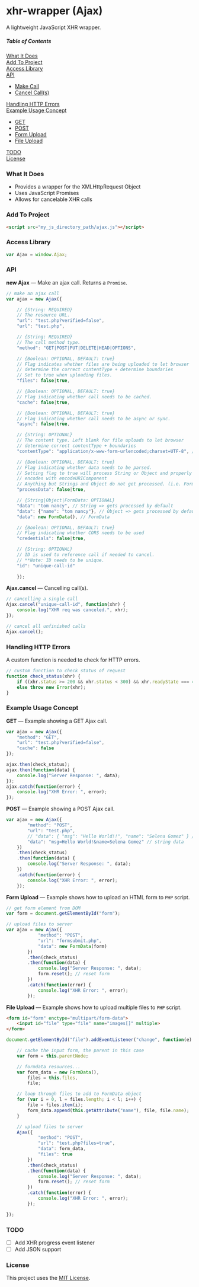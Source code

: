 # xhr-wrapper (Ajax)

A lightweight JavaScript XHR wrapper.

##### Table of Contents

[What It Does](#what-it-does)  
[Add To Project](#add-to-project)  
[Access Library](#access-library)  
[API](#api)  
* [Make Call](#api-make-call)  
* [Cancel Call(s)](#api-cancel-calls)  

[Handling HTTP Errors](#handling-http-errors)  
[Example Usage Concept](#example-usage-concept)  
* [GET](#example-get)  
* [POST](#example-post)  
* [Form Upload](#example-form-upload)  
* [File Upload](#example-file-upload)  

[TODO](#todo)  
[License](#license)  

<a name="what-it-does"></a>
### What It Does

* Provides a wrapper for the XMLHttpRequest Object
* Uses JavaScript Promises
* Allows for cancelable XHR calls

<a name="add-to-project"></a>
### Add To Project

```html
<script src="my_js_directory_path/ajax.js"></script>
```

<a name="access-library"></a>
### Access Library

```js
var Ajax = window.Ajax;
```

<a name="api"></a>
### API

<a name="api-make-call"></a>
**new Ajax** &mdash; Make an ajax call. Returns a `Promise`.

```js
// make an ajax call
var ajax = new Ajax({

    // {String: REQUIRED} 
    // The resource URL.
    "url": "test.php?verified=false", 
    "url": "test.php",

    // {String: REQUIRED} 
    // The call method type.
    "method": "GET|POST|PUT|DELETE|HEAD|OPTIONS",

    // {Boolean: OPTIONAL, DEFAULT: true}
    // Flag indicates whether files are being uploaded to let browser 
    // determine the correct contentType + determine boundaries
    // Set to true when uploading files.
    "files": false|true,

    // {Boolean: OPTIONAL, DEFAULT: true}
    // Flag indicating whether call needs to be cached.
    "cache": false|true,

    // {Boolean: OPTIONAL, DEFAULT: true}
    // Flag indicating whether call needs to be async or sync.
    "async": false|true,

    // {String: OPTIONAL} 
    // The content type. Left blank for file uploads to let browser 
    // determine correct contentType + boundaries
    "contentType": "application/x-www-form-urlencoded;charset=UTF-8", // default

    // {Boolean: OPTIONAL, DEFAULT: true} 
    // Flag indicating whether data needs to be parsed.
    // Setting flag to true will process String or Object and properly 
    // encodes with encodeURIComponent
    // Anything but Strings and Object do not get processed. (i.e. FormData)
    "processData": false|true,

    // {String|Object|FormData: OPTIONAL}
    "data": "tom nancy", // String => gets processed by default
    "data": {"name": "tom nancy"}, // Object => gets processed by default
    "data": new FormData(), // FormData

    // {Boolean: OPTIONAL, DEFAULT: true}
    // Flag indicating whether CORS needs to be used
    "credentials": false|true,

    // {String: OPTIONAL} 
    // ID is used to reference call if needed to cancel. 
    // **Note: ID needs to be unique.
    "id": "unique-call-id"
      
    });
```

<a name="api-cancel-calls"></a>
**Ajax.cancel** &mdash; Cancelling call(s).

```js
// cancelling a single call
Ajax.cancel("unique-call-id", function(xhr) {
    console.log("XHR req was canceled.", xhr);
});

// cancel all unfinished calls
Ajax.cancel();
```

<a name="handling-http-errors"></a>
### Handling HTTP Errors

A custom function is needed to check for HTTP errors.

```js
// custom function to check status of request
function check_status(xhr) {
    if ((xhr.status >= 200 && xhr.status < 300) && xhr.readyState === 4) return xhr; // no HTTP error
    else throw new Error(xhr);
}
```

<a name="example-usage-concept"></a>
### Example Usage Concept

<a name="example-get"></a>
**GET** &mdash; Example showing a GET Ajax call.

```js
var ajax = new Ajax({
    "method": "GET",
    "url": "test.php?verified=false",
    "cache": false
});

ajax.then(check_status);
ajax.then(function(data) {
    console.log("Server Response: ", data);
});
ajax.catch(function(error) {
    console.log("XHR Error: ", error);
});
```

<a name="example-post"></a>
**POST** &mdash; Example showing a POST Ajax call.

```js
var ajax = new Ajax({
        "method": "POST",
        "url": "test.php",
        // "data": { "msg": "Hello World!!", "name": "Selena Gomez" } // data in an object
        "data": "msg=Hello World!&name=Selena Gomez" // string data
    })
    .then(check_status)
    .then(function(data) {
        console.log("Server Response: ", data);
    })
    .catch(function(error) {
        console.log("XHR Error: ", error);
    });
```

<a name="example-form-upload"></a>
**Form Upload** &mdash; Example shows how to upload an HTML form to `PHP` script.
```js
// get form element from DOM
var form = document.getElementById("form");

// upload files to server
var ajax = new Ajax({
            "method": "POST",
            "url": "formsubmit.php",
            "data": new FormData(form)
        })
        .then(check_status)
        .then(function(data) {
            console.log("Server Response: ", data);
            form.reset(); // reset form
        })
        .catch(function(error) {
            console.log("XHR Error: ", error);
        });
```

<a name="example-file-upload"></a>
**File Upload** &mdash; Example shows how to upload multiple files to `PHP` script.

```html
<form id="form" enctype="multipart/form-data">
    <input id="file" type="file" name="images[]" multiple>
</form>
```

```js
document.getElementById("file").addEventListener("change", function(e) {

    // cache the input form, the parent in this case
    var form = this.parentNode;

    // formdata resources...
    var form_data = new FormData(),
        files = this.files,
        file;

    // loop through files to add to FormData object
    for (var i = 0, l = files.length; i < l; i++) {
        file = files.item(i);
        form_data.append(this.getAttribute("name"), file, file.name);
    }

    // upload files to server
    Ajax({
            "method": "POST",
            "url": "test.php?files=true",
            "data": form_data,
            "files": true
        })
        .then(check_status)
        .then(function(data) {
            console.log("Server Response: ", data);
            form.reset(); // reset form
        })
        .catch(function(error) {
            console.log("XHR Error: ", error);
        });

});
```

<a name="todo"></a>
### TODO

- [ ] Add XHR progress event listener
- [ ] Add JSON support 

<a name="license"></a>
### License

This project uses the [MIT License](https://github.com/cgabriel5/snippets/blob/master/concepts/ajax/LICENSE.txt).